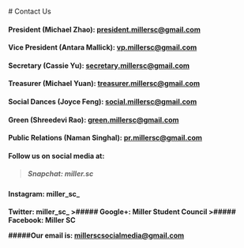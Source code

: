 <br />
<!--ask Maxwell for emails-->
# Contact Us

#### President (Michael Zhao): <president.millersc@gmail.com>

#### Vice President (Antara Mallick): <vp.millersc@gmail.com>

#### Secretary (Cassie Yu): <secretary.millersc@gmail.com>

#### Treasurer (Michael Yuan): <treasurer.millersc@gmail.com>

#### Social Dances (Joyce Feng): <social.millersc@gmail.com>

#### Green (Shreedevi Rao): <green.millersc@gmail.com>

#### Public Relations (Naman Singhal): <pr.millersc@gmail.com>


#### Follow us on social media at:
>##### Snapchat: miller.sc
<h4> Instagram: miller_sc_
<h4> Twitter: miller_sc_
>##### Google+: Miller Student Council
>##### Facebook: Miller SC

#####Our email is: millerscsocialmedia@gmail.com
